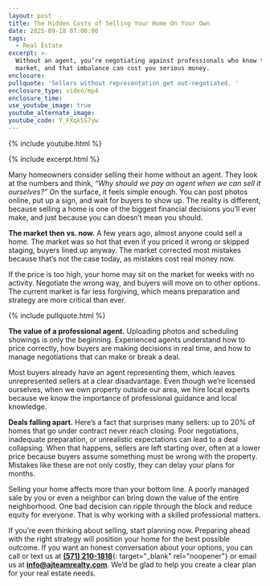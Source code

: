 ```yaml
---
layout: post
title: The Hidden Costs of Selling Your Home On Your Own
date: 2025-09-18 07:00:00
tags:
  - Real Estate
excerpt: >-
  Without an agent, you’re negotiating against professionals who know the
  market, and that imbalance can cost you serious money.
enclosure:
pullquote: 'Sellers without representation get out-negotiated. '
enclosure_type: video/mp4
enclosure_time:
use_youtube_image: true
youtube_alternate_image:
youtube_code: Y_FXqk5S7yw
---
```

{% include youtube.html %}

{% include excerpt.html %}

Many homeowners consider selling their home without an agent. They look at the numbers and think, *“Why should we pay an agent when we can sell it ourselves?”* On the surface, it feels simple enough. You can post photos online, put up a sign, and wait for buyers to show up. The reality is different, because selling a home is one of the biggest financial decisions you’ll ever make, and just because you can doesn’t mean you should.

**The market then vs. now.** A few years ago, almost anyone could sell a home. The market was so hot that even if you priced it wrong or skipped staging, buyers lined up anyway. The market corrected most mistakes because that’s not the case today, as mistakes cost real money now.

If the price is too high, your home may sit on the market for weeks with no activity. Negotiate the wrong way, and buyers will move on to other options. The current market is far less forgiving, which means preparation and strategy are more critical than ever.

{% include pullquote.html %}

**The value of a professional agent.** Uploading photos and scheduling showings is only the beginning. Experienced agents understand how to price correctly, how buyers are making decisions in real time, and how to manage negotiations that can make or break a deal.

Most buyers already have an agent representing them, which leaves unrepresented sellers at a clear disadvantage. Even though we’re licensed ourselves, when we own property outside our area, we hire local experts because we know the importance of professional guidance and local knowledge.

**Deals falling apart.** Here’s a fact that surprises many sellers: up to 20% of homes that go under contract never reach closing. Poor negotiations, inadequate preparation, or unrealistic expectations can lead to a deal collapsing. When that happens, sellers are left starting over, often at a lower price because buyers assume something must be wrong with the property. Mistakes like these are not only costly, they can delay your plans for months.

Selling your home affects more than your bottom line. A poorly managed sale by you or even a neighbor can bring down the value of the entire neighborhood. One bad decision can ripple through the block and reduce equity for everyone. That is why working with a skilled professional matters.

If you’re even thinking about selling, start planning now. Preparing ahead with the right strategy will position your home for the best possible outcome. If you want an honest conversation about your options, you can call or text us at [**(571) 210-1818**](tel:5712101818){: target="_blank" rel="noopener"} or email us at [**info@ajteamrealty.com**](mailto:info@ajteamrealty.com). We’d be glad to help you create a clear plan for your real estate needs.